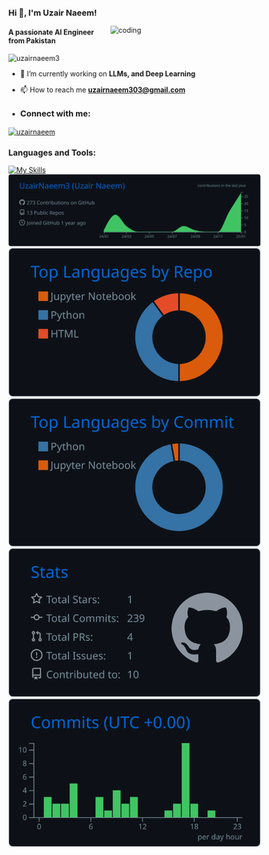 <h3 align="left">Hi 👋, I'm Uzair Naeem!</h1>

<img align="right" alt="coding" width="300" src="https://camo.githubusercontent.com/4d9f5ecceb711eec6e2018f38a5677dc657c9738d4a65ba3b928c41c0a45b439/68747470733a2f2f6d69726f2e6d656469756d2e636f6d2f6d61782f313336302f302a37513379765349765f7430696f4a2d5a2e676966" />

<h4 align="left">A passionate AI Engineer from Pakistan</h3>

<p align="left"> <img src="https://komarev.com/ghpvc/?username=uzairnaeem3&label=Profile%20views&color=0e75b6&style=flat" alt="uzairnaeem3" /> </p>

- 🔭 I’m currently working on **LLMs, and Deep Learning**
  
- 📫 How to reach me **uzairnaeem303@gmail.com**

- <h3 align="left">Connect with me:</h3>
<p align="left">
<a href="https://linkedin.com/in/uzairnaeem" target="blank"><img align="center" src="https://raw.githubusercontent.com/rahuldkjain/github-profile-readme-generator/master/src/images/icons/Social/linked-in-alt.svg" alt="uzairnaeem" height="30" width="40" /></a>
</p>

<h3 align="left">Languages and Tools:</h3>

[![My Skills](https://skillicons.dev/icons?i=arduino,django,fastapi,flask,git,gitlab,githubactions,gcp,aws,azure,linux,postgres,mysql,mongodb,docker,kubernetes,html,css,cpp,py,js,pytorch,tensorflow,opencv,sklearn,postman,kafka,raspberrypi,&perline=14)](https://skillicons.dev)
[![](https://raw.githubusercontent.com/UzairNaeem3/UzairNaeem3/master/profile-summary-card-output/github_dark/0-profile-details.svg)](https://github.com/vn7n24fzkq/github-profile-summary-cards)
[![](https://raw.githubusercontent.com/UzairNaeem3/UzairNaeem3/master/profile-summary-card-output/github_dark/1-repos-per-language.svg)](https://github.com/vn7n24fzkq/github-profile-summary-cards) [![](https://raw.githubusercontent.com/UzairNaeem3/UzairNaeem3/master/profile-summary-card-output/github_dark/2-most-commit-language.svg)](https://github.com/vn7n24fzkq/github-profile-summary-cards)
[![](https://raw.githubusercontent.com/UzairNaeem3/UzairNaeem3/master/profile-summary-card-output/github_dark/3-stats.svg)](https://github.com/vn7n24fzkq/github-profile-summary-cards) [![](https://raw.githubusercontent.com/UzairNaeem3/UzairNaeem3/master/profile-summary-card-output/github_dark/4-productive-time.svg)](https://github.com/vn7n24fzkq/github-profile-summary-cards)
